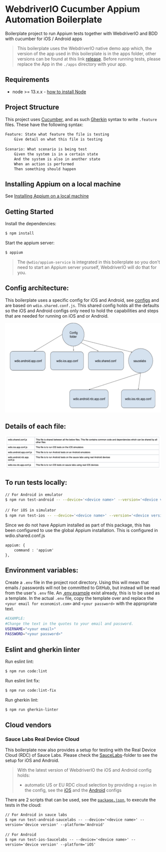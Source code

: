 # WebdriverIO Cucumber Appium Automation Boilerplate 

Boilerplate project to run Appium tests together with WebdriverIO and BDD with cucumber for iOS / Android apps

> This boilerplate uses the WebdriverIO native demo app which, the version of the app used in this boilerplate is in the apps folder, other versions can be found at this link [release](https://github.com/webdriverio/native-demo-app/releases).
> Before running tests, please replace the App in the `./apps` directory with your app.

## Requirements
- node >= 13.x.x - [how to install Node](https://nodejs.org/en/download/)

## Project Structure
This project uses [Cucumber](https://cucumber.io/), and as such [Gherkin](https://cucumber.io/docs/gherkin/) syntax to write `.feature` files. These have the following syntax:

```Gherkin
Feature: State what feature the file is testing
	Give detail on what this file is testing 

Scenario: What scenario is being test
	Given the system is in a certain state
	And the system is also in another state
	When an action is performed
	Then something should happen
```

## Installing Appium on a local machine
See [Installing Appium on a local machine](http://appium.io/docs/en/about-appium/getting-started/)

## Getting Started
Install the dependencies:
```bash
$ npm install
```

Start the appium server:
```bash
$ appium
```
>The `@wdio/appium-service` is integrated in this boilerplate so you don't need to start an Appium server yourself, WebdriverIO will do that for you.

## Config architecture:
This boilerplate uses a specific config for iOS and Android, see [configs](./config/) and are based on `wdio.shared.conf.js`.
This shared config holds all the defaults so the iOS and Android configs only need to hold the capabilities and steps that are needed for running on iOS and or Android.

![config](./docs/assets/config.png)

## Details of each file:

![configDetails](./docs/assets/configDetails.png)

## To run tests locally:
```bash
// For Android in emulator
$ npm run test-android -- --device='<device name>' --version='<device version>' --platform='Android'

// For iOS in simulator
$ npm run test-ios -- --device='<device name>' --version='<device version>' --platform='iOS'
```

Since we do not have Appium installed as part of this package, this has been configured to use the global Appium installation. This is configured in wdio.shared.conf.js
```
appium: {
    command : 'appium'
},
```
## Environment variables:
Create a `.env` file in the project root directory. Using this will mean that emails / passwords will not be committed to GitHub, but instead will be read from the user's `.env` file. An [.env.example](./.env.example) exist already, this is to be used as a template. In the actual `.env` file, copy the template over and replace the `<your email for economist.com>` and `<your password>` with the appropriate text.

```bash
#EXAMPLE:
#Change the text in the quotes to your email and password.
USERNAME="<your email>"
PASSWORD="<your password>"
```

## Eslint and gherkin linter

Run eslint lint:

```bash
$ npm run code:lint
```

Run eslint lint fix:

```bash
$ npm run code:lint-fix
```

Run gherkin lint:

```bash
$ npm run gherkin-linter
```

## Cloud vendors

### Sauce Labs Real Device Cloud
This boilerplate now also provides a setup for testing with the Real Device Cloud (RDC) of Sauce Labs. Please check the [SauceLabs](./config/saucelabs)-folder to see the setup for iOS and Android.

> With the latest version of WebdriverIO the iOS and Android config holds: 
> - automatic US or EU RDC cloud selection by providing a `region` in the config, see the [iOS](./config/saucelabs/wdio.ios.rdc.app.conf.js) and the [Android](./config/saucelabs/wdio.android.rdc.app.conf.js) configs 

There are 2 scripts that can be used, see the [`package.json`](./package.json), to execute the tests in the cloud:

    // For Android in sauce labs
    $ npm run test-android-saucelabs -- --device='<device name>' --version='device version' --platform='Android'
    
    // For Android
    $ npm run test-ios-Saucelabs -- --device='<device name>' --version='device version' --platform='iOS'
